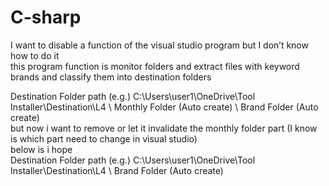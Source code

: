 # C-sharp
I want to disable a function of the visual studio program but I don’t know how to do it<BR>
this program function is monitor folders and extract files with keyword brands and classify them into destination folders<BR>

Destination Folder path (e.g.) C:\Users\user1\OneDrive\Tool Installer\Destination\L4 \ Monthly Folder (Auto create) \ Brand Folder (Auto create)<BR>
but now i want to remove or let it invalidate the monthly folder part (I know is which part need to change in visual studio)<BR>
below is i hope<BR>
Destination Folder path (e.g.) C:\Users\user1\OneDrive\Tool Installer\Destination\L4 \ Brand Folder (Auto create)<BR>
